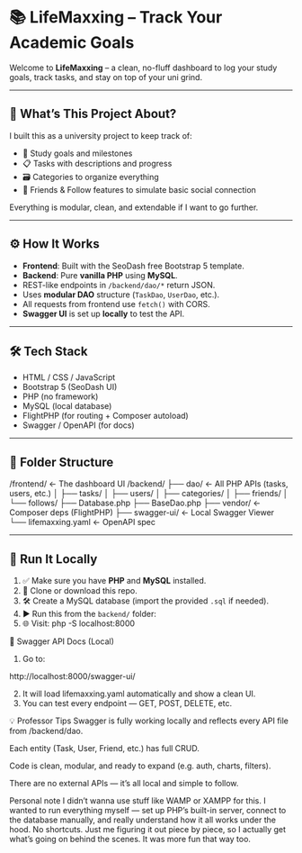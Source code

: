 # 📚 LifeMaxxing – Track Your Academic Goals

Welcome to **LifeMaxxing** – a clean, no-fluff dashboard to log your study goals, track tasks, and stay on top of your uni grind.

---

## 🧠 What’s This Project About?

I built this as a university project to keep track of:
- 🎯 Study goals and milestones
- 📋 Tasks with descriptions and progress
- 🗃️ Categories to organize everything
- 🧑 Friends & Follow features to simulate basic social connection

Everything is modular, clean, and extendable if I want to go further.

---

## ⚙️ How It Works

- **Frontend**: Built with the SeoDash free Bootstrap 5 template.
- **Backend**: Pure **vanilla PHP** using **MySQL**.
- REST-like endpoints in `/backend/dao/*` return JSON.
- Uses **modular DAO** structure (`TaskDao`, `UserDao`, etc.).
- All requests from frontend use `fetch()` with CORS.
- **Swagger UI** is set up **locally** to test the API.

---

## 🛠️ Tech Stack

- HTML / CSS / JavaScript
- Bootstrap 5 (SeoDash UI)
- PHP (no framework)
- MySQL (local database)
- FlightPHP (for routing + Composer autoload)
- Swagger / OpenAPI (for docs)

---

## 📁 Folder Structure

/frontend/ ← The dashboard UI
/backend/
├── dao/ ← All PHP APIs (tasks, users, etc.)
│ ├── tasks/
│ ├── users/
│ ├── categories/
│ ├── friends/
│ └── follows/
├── Database.php
├── BaseDao.php
├── vendor/ ← Composer deps (FlightPHP)
├── swagger-ui/ ← Local Swagger Viewer
└── lifemaxxing.yaml ← OpenAPI spec

---

## 🚀 Run It Locally

1. ✅ Make sure you have **PHP** and **MySQL** installed.
2. 🔽 Clone or download this repo.
3. 🛠 Create a MySQL database (import the provided `.sql` if needed).
4. ▶️ Run this from the `backend/` folder:
5. 🌐 Visit: php -S localhost:8000
   
🧪 Swagger API Docs (Local)
1. Go to:

http://localhost:8000/swagger-ui/

2. It will load lifemaxxing.yaml automatically and show a clean UI.
3. You can test every endpoint — GET, POST, DELETE, etc.

💡 Professor Tips
Swagger is fully working locally and reflects every API file from /backend/dao.

Each entity (Task, User, Friend, etc.) has full CRUD.

Code is clean, modular, and ready to expand (e.g. auth, charts, filters).

There are no external APIs — it’s all local and simple to follow.

Personal note
I didn’t wanna use stuff like WAMP or XAMPP for this. I wanted to run everything myself — set up PHP’s built-in server, connect to the database manually, and really understand how it all works under the hood. No shortcuts. Just me figuring it out piece by piece, so I actually get what’s going on behind the scenes. It was more fun that way too.
